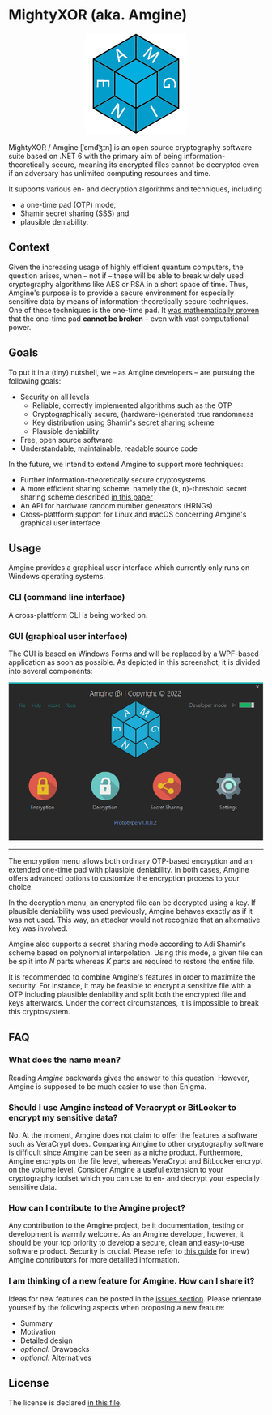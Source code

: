 # MightyXOR (aka. Amgine)
<p align="center">
<img src="Images/logo.png" alt="Amgine's Logo"/>
</p>

MightyXOR / Amgine [ˈɛmd͡ʒɪn] is an open source cryptography software suite based on .NET 6 with the primary aim of being information-theoretically secure, meaning its encrypted files cannot be decrypted even if an adversary has unlimited computing resources and time.

It supports various en- and decryption algorithms and techniques, including
- a one-time pad (OTP) mode,
- Shamir secret sharing (SSS) and
- plausible deniability.

## Context

Given the increasing usage of highly efficient quantum computers, the question arises, when – not if – these will be able to break widely used cryptography algorithms like AES or RSA in a short space of time.
Thus, Amgine's purpose is to provide a secure environment for especially sensitive data by means of information-theoretically secure techniques. One of these techniques is the one-time pad.
It [was mathematically proven](http://math.umd.edu/~lcw/OneTimePad.pdf) that the one-time pad **cannot be broken** – even with vast computational power.

## Goals
To put it in a (tiny) nutshell, we – as Amgine developers – are pursuing the following goals:

- Security on all levels
    - Reliable, correctly implemented algorithms such as the OTP
    - Cryptographically secure, (hardware-)generated true randomness
    - Key distribution using Shamir's secret sharing scheme
    - Plausible deniability
- Free, open source software
- Understandable, maintainable, readable source code

In the future, we intend to extend Amgine to support more techniques:

- Further information-theoretically secure cryptosystems
- A more efficient sharing scheme, namely the (k, n)-threshold secret sharing scheme described [in this paper](https://www.researchgate.net/publication/220905280_A_New_k_n-Threshold_Secret_Sharing_Scheme_and_Its_Extension)
- An API for hardware random number generators (HRNGs)
- Cross-plattform support for Linux and macOS concerning Amgine's graphical user interface

## Usage

Amgine provides a graphical user interface which currently only runs on Windows operating systems.

### CLI (command line interface)

A cross-plattform CLI is being worked on.

### GUI (graphical user interface)

The GUI is based on Windows Forms and will be replaced by a WPF-based application as soon as possible. As depicted in this screenshot, it is divided into several components:

<img src="Images/main_menu.png" alt="Amgine's GUI"/>

<hr>

The encryption menu allows both ordinary OTP-based encryption and an extended one-time pad with plausible deniability. In both cases, Amgine offers advanced options to customize the encryption process to your choice.

In the decryption menu, an encrypted file can be decrypted using a key. If plausible deniability was used previously, Amgine behaves exactly as if it was not used. This way, an attacker would not recognize that an alternative key was involved.

Amgine also supports a secret sharing mode according to Adi Shamir's scheme based on polynomial interpolation. Using this mode, a given file can be split into *N* parts whereas *K* parts are required to restore the entire file.

It is recommended to combine Amgine's features in order to maximize the security. For instance, it may be feasible to encrypt a sensitive file with a OTP including plausible deniability and split both the encrypted file and keys afterwards. Under the correct circumstances, it is impossible to break this cryptosystem.
## FAQ
### What does the name mean?

Reading *Amgine* backwards gives the answer to this question. However, Amgine is supposed to be much easier to use than Enigma.

### Should I use Amgine instead of Veracrypt or BitLocker to encrypt my sensitive data?

No. At the moment, Amgine does not claim to offer the features a software such as VeraCrypt does. Comparing Amgine to other cryptography software is difficult since Amgine can be seen as a niche product. Furthermore, Amgine encrypts on the file level, whereas VeraCrypt and BitLocker encrypt on the volume level. Consider Amgine a useful extension to your cryptography toolset which you can use to en- and decrypt your especially sensitive data.
### How can I contribute to the Amgine project?

Any contribution to the Amgine project, be it documentation, testing or development is warmly welcome. As an Amgine developer, however, it should be your top priority to develop a secure, clean and easy-to-use software product. Security is crucial. Please refer to [this guide](CONTRIBUTING.md) for (new) Amgine contributors for more detailled information.

### I am thinking of a new feature for Amgine. How can I share it?

Ideas for new features can be posted in the [issues section](../../issues). Please orientate yourself by the following aspects when proposing a new feature:

- Summary
- Motivation
- Detailed design
- *optional:* Drawbacks
- *optional:* Alternatives

## License

The license is declared [in this file](LICENSE).
